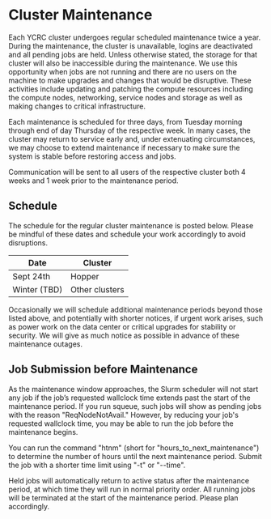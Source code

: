 # Cluster Maintenance

Each YCRC cluster undergoes regular scheduled maintenance twice a year.
During the maintenance, the cluster is unavailable, logins are deactivated and all pending jobs are held. 
Unless otherwise stated, the storage for that cluster will also be inaccessible during the maintenance.
We use this opportunity when jobs are not running and there are no users on the machine to make upgrades and changes that would be disruptive. 
These activities include updating and patching the compute resources including the compute nodes, networking, service nodes and storage as well as making changes to critical infrastructure.

Each maintenance is scheduled for three days, from Tuesday morning through end of day Thursday of the respective week. 
In many cases, the cluster may return to service early and, under extenuating circumstances, we may choose to extend maintenance if necessary to make sure the system is stable before restoring access and jobs.

Communication will be sent to all users of the respective cluster both 4 weeks and 1 week prior to the maintenance period.

## Schedule

The schedule for the regular cluster maintenance is posted below. 
Please be mindful of these dates and schedule your work accordingly to avoid disruptions.

| Date            | Cluster  |
|-----------------|----------|
| Sept 24th       | Hopper  |
| Winter (TBD)    | Other clusters |     

Occasionally we will schedule additional maintenance periods beyond those listed above, and potentially with shorter notices, if urgent work arises, such as power work on the data center or critical upgrades for stability or security. 
We will give as much notice as possible in advance of these maintenance outages.

## Job Submission before Maintenance

As the maintenance window approaches, the Slurm scheduler will not start any job if the job’s requested wallclock time extends
past the start of the maintenance period. If you run squeue, such jobs will show as
pending jobs with the reason "ReqNodeNotAvail."  However, by reducing your job's requested wallclock time, you may be able to
run the job before the maintenance begins.

You can run the command "htnm" (short for "hours_to_next_maintenance") to determine the number of hours until the next maintenance
period.  Submit the job with a shorter time limit using "-t" or "--time".

Held jobs will automatically return to active status after the maintenance period, at which time they will run in normal
priority order.  All running jobs will be terminated at the start of the maintenance period.  Please plan accordingly.

